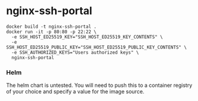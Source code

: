 # nginx-ssh-portal

```
docker build -t nginx-ssh-portal .
docker run -it -p 80:80 -p 22:22 \
  -e SSH_HOST_ED25519_KEY="SSH_HOST_ED25519_KEY_CONTENTS" \
  -e SSH_HOST_ED25519_PUBLIC_KEY="SSH_HOST_ED25519_PUBLIC_KEY_CONTENTS" \
  -e SSH_AUTHORIZED_KEYS="Users authorized keys" \
  nginx-ssh-portal
```

### Helm

The helm chart is untested. You will need to push this to a container registry of your choice and specify a value for the image source.
